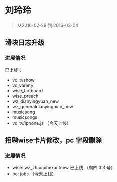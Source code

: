 # 刘玲玲

> 从2016-02-29 到 2016-03-04

## 滑块日志升级 

### 进展情况

已上线： 
 * vd_tvshow
 * vd_variety
 * wise_hotboard
 * wise_preach
 * wz_dianyingyuan_new
 * wz_generaldianyingpiao_new
 * musicsong
 * musicsongs
 * vd_tv/iphone.js （今天上线）

## 招聘wise卡片修改，pc 字段删除

### 进展情况
 * wise: wz_zhaopinexactnew 已上线 （周四 3.3 号）
 * pc: jobs （今天上线）

 









